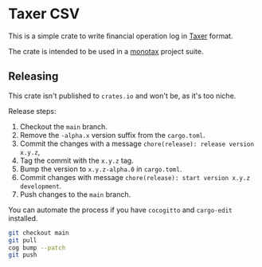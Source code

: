 # Taxer CSV

This is a simple crate to write financial operation log in [Taxer](https://taxer.ua/uk/kb/import-vipiski-v-csv-fajl-samostijne-stvorennya-csv-fajlu) format.

The crate is intended to be used in a [monotax](https://github.com/dimasmith/monotax) project suite.

## Releasing

This crate isn't published to `crates.io` and won't be, as it's too niche.

Release steps:

1. Checkout the `main` branch.
2. Remove the `-alpha.x` version suffix from the `cargo.toml`.
3. Commit the changes with a message `chore(release): release version x.y.z`,
4. Tag the commit with the `x.y.z` tag.
5. Bump the version to `x.y.z-alpha.0` in `cargo.toml`.
6. Commit changes with message `chore(release): start version x.y.z development`.
7. Push changes to the `main` branch.

You can automate the process if you have `cocogitto` and `cargo-edit` installed.

```bash
git checkout main
git pull
cog bump --patch
git push

```
